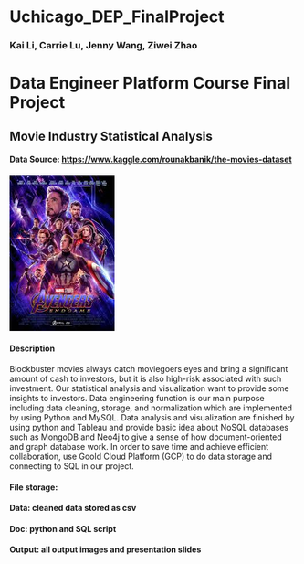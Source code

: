 # Uchicago_DEP_FinalProject
### Kai Li, Carrie Lu, Jenny Wang, Ziwei Zhao

# Data Engineer Platform Course Final Project


## Movie Industry Statistical Analysis
#### Data Source: https://www.kaggle.com/rounakbanik/the-movies-dataset

![image](Output/avengers.jpg)
#### Description
Blockbuster movies always catch moviegoers eyes and bring a significant amount of cash to investors, but it is also high-risk associated with such investment. Our statistical analysis and visualization want to provide some insights to investors.
Data engineering function is our main purpose including data cleaning, storage, and normalization which are implemented by using Python and MySQL.
Data analysis and visualization are finished by using python and Tableau and provide basic idea about NoSQL databases such as MongoDB and Neo4j to give a sense of how document-oriented and graph database work.
In order to save time and achieve efficient collaboration, use Goold Cloud Platform (GCP) to do data storage and connecting to SQL in our project.

#### File storage:
#### Data: cleaned data stored as csv
#### Doc: python and SQL script
#### Output: all output images and presentation slides
